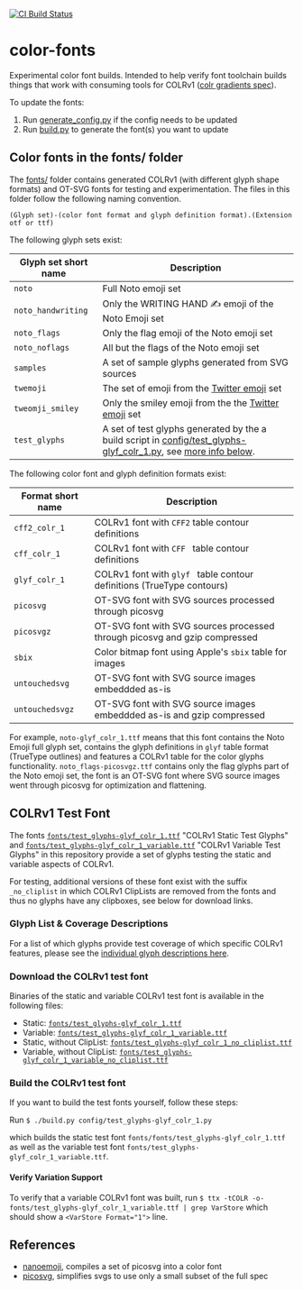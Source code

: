 [![CI Build Status](https://github.com/googlefonts/color-fonts/workflows/Continuous%20Test%20+%20Deploy/badge.svg)](https://github.com/googlefonts/color-fonts/actions/workflows/ci.yml?query=workflow%3ATest)

# color-fonts
Experimental color font builds. Intended to help verify font toolchain builds things that work with consuming tools for COLRv1 ([colr gradients spec](https://github.com/googlefonts/colr-gradients-spec/blob/main/colr-gradients-spec.md)).

To update the fonts:

1.  Run [generate_config.py](https://github.com/googlefonts/color-fonts/blob/main/generate_config.py) if the config needs to be updated
1.  Run [build.py](https://github.com/googlefonts/color-fonts/blob/main/build.py) to generate the font(s) you want to update

## Color fonts in the fonts/ folder

The [fonts/](fonts/) folder contains generated COLRv1 (with different glyph shape formats) and OT-SVG fonts for testing and experimentation. The files in this folder follow the following naming convention. 

```
(Glyph set)-(color font format and glyph definition format).(Extension otf or ttf)
```

The following glyph sets exist:

| Glyph set short name | Description |
|---|---|
| `noto` | Full Noto emoji set |
| `noto_handwriting` | Only the WRITING HAND ✍️ emoji  of the Noto Emoji set |
| `noto_flags` | Only the flag emoji of the Noto emoji set |
| `noto_noflags` | All but the flags of the Noto emoji set |
| `samples` | A set of sample glyphs generated from SVG sources |
| `twemoji` | The set of emoji from the [Twitter emoji](https://github.com/twitter/twemoji/) set |
| `tweomji_smiley` | Only the smiley emoji from the the [Twitter emoji](https://github.com/twitter/twemoji/) set |
| `test_glyphs` | A set of test glyphs generated by the a build script in [config/test_glyphs-glyf_colr_1.py](config/test_glyphs-glyf_colr_1.py), see [more info below](#colrv1-test-font). |

The following color font and glyph definition formats exist:

| Format short name | Description |
| -- | -- |
| `cff2_colr_1` | COLRv1 font with `CFF2` table contour definitions |
| `cff_colr_1` | COLRv1 font with `CFF ` table contour definitions |
| `glyf_colr_1` | COLRv1 font with `glyf ` table contour definitions (TrueType contours) |
| `picosvg` | OT-SVG font with SVG sources processed through picosvg |
| `picosvgz` | OT-SVG font with SVG sources processed through picosvg and gzip compressed |
| `sbix` | Color bitmap font using Apple's `sbix` table for images |
| `untouchedsvg` | OT-SVG font with SVG source images embeddded as-is |
| `untouchedsvgz` | OT-SVG font with SVG source images embeddded as-is and gzip compressed |

For example, `noto-glyf_colr_1.ttf` means that this font contains the Noto Emoji
full glyph set, contains the glyph definitions in `glyf` table format (TrueType
outlines) and features a COLRv1 table for the color glyphs
functionality. `noto_flags-picosvgz.ttf` contains only the flag glyphs part of
the Noto emoji set, the font is an OT-SVG font where SVG source images went
through picosvg for optimization and flattening.

## COLRv1 Test Font

The fonts [`fonts/test_glyphs-glyf_colr_1.ttf`](fonts/test_glyphs-glyf_colr_1.ttf) "COLRv1 Static Test Glyphs" and
[`fonts/test_glyphs-glyf_colr_1_variable.ttf`](fonts/test_glyphs-glyf_colr_1_variable.ttf) "COLRv1 Variable Test Glyphs"
in this repository provide a set of glyphs testing the static and variable aspects of COLRv1.

For testing, additional versions of these font exist with the suffix
`_no_cliplist` in which COLRv1 ClipLists are removed from the fonts and thus no
glyphs have any clipboxes, see below for download links.

### Glyph List & Coverage Descriptions

For a list of which glyphs provide test coverage of which specific COLRv1 features, please see the [individual glyph
descriptions here](glyph_descriptions.md).

### Download the COLRv1 test font

Binaries of the static and variable COLRv1 test font is available in the following files:
* Static: [`fonts/test_glyphs-glyf_colr_1.ttf`](fonts/test_glyphs-glyf_colr_1.ttf)
* Variable: [`fonts/test_glyphs-glyf_colr_1_variable.ttf`](fonts/test_glyphs-glyf_colr_1_variable.ttf)
* Static, without ClipList:
  [`fonts/test_glyphs-glyf_colr_1_no_cliplist.ttf`](fonts/test_glyphs-glyf_colr_1_no_cliplist.ttf)
* Variable, without ClipList:
  [`fonts/test_glyphs-glyf_colr_1_variable_no_cliplist.ttf`](fonts/test_glyphs-glyf_colr_1_variable_no_cliplist.ttf)

### Build the COLRv1 test font

If you want to build the test fonts yourself, follow these steps:

Run
`$ ./build.py config/test_glyphs-glyf_colr_1.py`

which builds the static test font `fonts/fonts/test_glyphs-glyf_colr_1.ttf` as well as the variable test font
`fonts/test_glyphs-glyf_colr_1_variable.ttf`.

#### Verify Variation Support

To verify that a variable COLRv1 font was built, run
`$ ttx -tCOLR -o- fonts/test_glyphs-glyf_colr_1_variable.ttf | grep VarStore`
which should show a `<VarStore Format="1">` line.

## References

*   [nanoemoji](https://github.com/googlefonts/nanoemoji), compiles a set of picosvg into a color font 
*   [picosvg](https://github.com/googlefonts/picosvg), simplifies svgs to use only a small subset of the full spec
